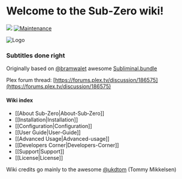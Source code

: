 # Welcome to the Sub-Zero wiki!
[![](https://img.shields.io/github/release/pannal/Sub-Zero.bundle.svg?style=flat)](https://github.com/pannal/Sub-Zero.bundle/releases) [![Maintenance](https://img.shields.io/maintenance/yes/2016.svg?maxAge=2592000)]()

![Logo](https://github.com/pannal/Sub-Zero.bundle/blob/master/Wiki/Images/subzero.gif)

### Subtitles done right

Originally based on [@bramwalet](https://github.com/bramwalet) awesome [Subliminal.bundle](https://github.com/bramwalet/Subliminal.bundle)

Plex forum thread: [https://forums.plex.tv/discussion/186575](https://forums.plex.tv/discussion/186575)

#### Wiki index
* [[About Sub-Zero|About-Sub‐Zero]]
* [[Installation|Installation]]
* [[Configuration|Configuration]]
* [[User Guide|User-Guide]]
* [[Advanced Usage|Advanced-usage]]
* [[Developers Corner|Developers-Corner]]
* [[Support|Support]]
* [[License|License]]

Wiki credits go mainly to the awesome [@ukdtom](https://github.com/ukdtom) (Tommy Mikkelsen)
